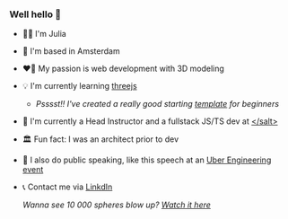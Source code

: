 ### Well hello 👋



- 👩‍💻 I'm Julia
- 📍 I'm based in Amsterdam
- ❤️‍🔥 My passion is web development with 3D modeling
- 💡 I'm currently learning <a href="https://threejs.org/">threejs</a>
  - *Psssst!! I've created a really good starting <a href="https://github.com/zerodeleo/template-frontend-webpack/tree/threejs">template<a/> for beginners*
- 🏢 I'm currently a Head Instructor and a fullstack JS/TS dev at <a href="https://www.salt.study/our-hubs/amsterdam">\<\/salt\></a>
- 🏛️ Fun fact: I was an architect prior to dev
- 🎤 I also do public speaking, like this speech at an <a href="https://www.youtube.com/watch?v=9eZnXZx77Ac">Uber Engineering event</a>
- 📞 Contact me via <a href="https://www.linkedin.com/in/juliastjerna/">LinkdIn</a>

  *Wanna see 10 000 spheres blow up? <a href="https://threejs-big-bang.netlify.app/">Watch it here</a>*
